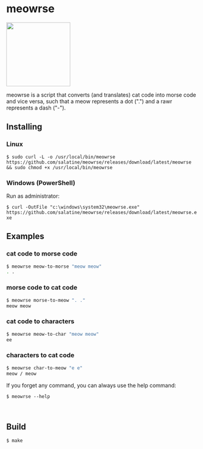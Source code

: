 # meowrse
<img src="https://github.com/ekisu/meowrse/assets/5082637/f2bf3b0d-297c-485f-bff2-579c160df8d5" style="height: 12em"/>

meowrse is a script that converts (and translates) cat code into morse code and vice versa, such that a meow represents a dot (".") and a rawr represents a dash ("-").

## Installing

### Linux
`$ sudo curl -L -o /usr/local/bin/meowrse https://github.com/salatine/meowrse/releases/download/latest/meowrse && sudo chmod +x /usr/local/bin/meowrse`

### Windows (PowerShell)
Run as administrator:

`$ curl -OutFile "c:\windows\system32\meowrse.exe" https://github.com/salatine/meowrse/releases/download/latest/meowrse.exe`
<br />

## Examples
### cat code to morse code
```sh
$ meowrse meow-to-morse "meow meow"
. .
```

### morse code to cat code
```sh
$ meowrse morse-to-meow ". ."
meow meow
```

### cat code to characters
```sh
$ meowrse meow-to-char "meow meow"
ee
```

### characters to cat code
```sh
$ meowrse char-to-meow "e e"
meow / meow
```

If you forget any command, you can always use the help command:

`$ meowrse --help`

<br />

## Build

`$ make`
